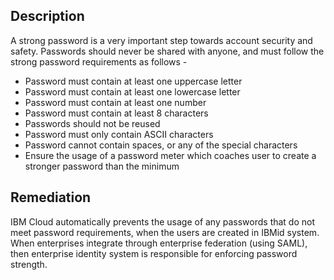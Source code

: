 ## Description

A strong password is a very important step towards account security and safety. Passwords
should never be shared with anyone, and must follow the strong password requirements as
follows -
- Password must contain at least one uppercase letter
- Password must contain at least one lowercase letter
- Password must contain at least one number
- Password must contain at least 8 characters
- Passwords should not be reused
- Password must only contain ASCII characters
- Password cannot contain spaces, or any of the special characters
- Ensure the usage of a password meter which coaches user to create a stronger password than the minimum

## Remediation

IBM Cloud automatically prevents the usage of any passwords that do not meet password requirements, when the users are created in IBMid system. When enterprises integrate through enterprise federation (using SAML), then enterprise identity system is responsible for enforcing password strength.
